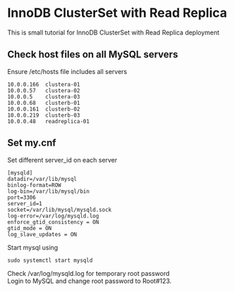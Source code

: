 # InnoDB ClusterSet with Read Replica
This is small tutorial for InnoDB ClusterSet with Read Replica deployment
## Check host files on all MySQL servers
Ensure /etc/hosts file includes all servers
```
10.0.0.166 	clustera-01
10.0.0.57	clustera-02
10.0.0.5	clustera-03
10.0.0.68	clusterb-01
10.0.0.161	clusterb-02
10.0.0.219	clusterb-03
10.0.0.48	readreplica-01
```
## Set my.cnf
Set different server_id on each server 
```
[mysqld]
datadir=/var/lib/mysql
binlog-format=ROW
log-bin=/var/lib/mysql/bin
port=3306
server_id=1
socket=/var/lib/mysql/mysqld.sock
log-error=/var/log/mysqld.log
enforce_gtid_consistency = ON
gtid_mode = ON
log_slave_updates = ON
```
Start mysql using
```
sudo systemctl start mysqld
```
Check /var/log/mysqld.log for temporary root password </br>
Login to MySQL and change root password to Root#123. 
